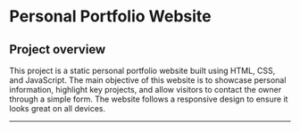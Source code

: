 # Personal Portfolio Website
## Project overview 
This project is a static personal portfolio website built using HTML, CSS, and JavaScript. The main objective of this website is to showcase personal information, highlight key projects, and allow visitors to contact the owner through a simple form. The website follows a responsive design to ensure it looks great on all devices.

---
